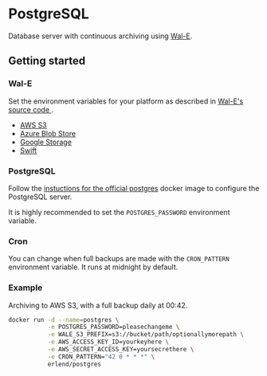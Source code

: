 PostgreSQL
==========

Database server with continuous archiving using [Wal-E](https://github.com/wal-e/wal-e).

## Getting started

### Wal-E

Set the environment variables for your platform as described in [Wal-E's source code ](https://github.com/wal-e/wal-e).

- [AWS S3](https://github.com/wal-e/wal-e#aws-s3-and-work-alikes)
- [Azure Blob Store](https://github.com/wal-e/wal-e#azure-blob-store)
- [Google Storage](https://github.com/wal-e/wal-e#google-storage)
- [Swift](https://github.com/wal-e/wal-e#swift)

### PostgreSQL

Follow the [instuctions for the official postgres](https://hub.docker.com/_/postgres) docker image to configure the PostgreSQL server.

It is highly recommended to set the `POSTGRES_PASSWORD` environment variable.

### Cron

You can change when full backups are made with the `CRON_PATTERN` environment
variable. It runs at midnight by default.

### Example

Archiving to AWS S3, with a full backup daily at 00:42.

```sh
docker run -d --name=postgres \
           -e POSTGRES_PASSWORD=pleasechangeme \
           -e WALE_S3_PREFIX=s3://bucket/path/optionallymorepath \
           -e AWS_ACCESS_KEY_ID=yourkeyhere \
           -e AWS_SECRET_ACCESS_KEY=yoursecrethere \
           -e CRON_PATTERN="42 0 * * *" \
           erlend/postgres
```
